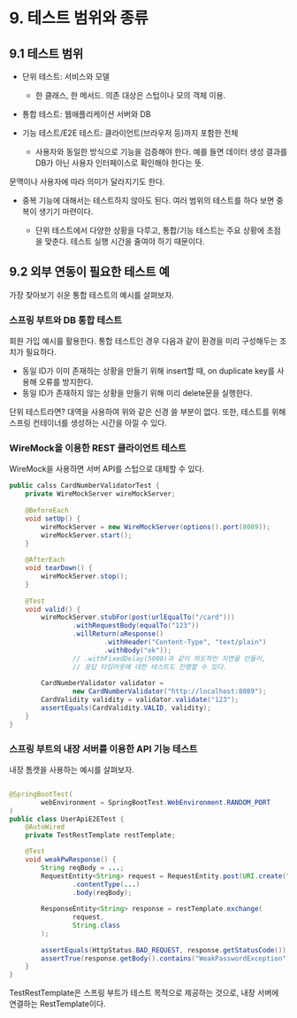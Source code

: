 # 9. 테스트 범위와 종류

## 9.1 테스트 범위

- 단위 테스트: 서비스와 모델

    - 한 클래스, 한 메서드. 의존 대상은 스텁이나 모의 객체 이용.

- 통합 테스트: 웹애플리케이션 서버와 DB

- 기능 테스트/E2E 테스트: 클라이언트(브라우저 등)까지 포함한 전체

  - 사용자와 동일한 방식으로 기능을 검증해야 한다. 예를 들면 데이터 생성 결과를 DB가 아닌 사용자 인터페이스로 확인해야 한다는 뜻.

문맥이나 사용자에 따라 의미가 달라지기도 한다.

- 중복 기능에 대해서는 테스트하지 않아도 된다. 여러 범위의 테스트를 하다 보면 중복이 생기기 마련이다.

  - 단위 테스트에서 다양한 상황을 다루고, 통합/기능 테스트는 주요 상황에 초점을 맞춘다. 테스트 실행 시간을 줄여야 하기 때문이다.

## 9.2 외부 연동이 필요한 테스트 예

가장 찾아보기 쉬운 통합 테스트의 예시를 살펴보자.

### 스프링 부트와 DB 통합 테스트

회원 가입 예시를 활용한다. 통합 테스트인 경우 다음과 같이 환경을 미리 구성해두는 조치가 필요하다.

- 동일 ID가 이미 존재하는 상황을 만들기 위해 insert할 때, on duplicate key를 사용해 오류를 방지한다.
- 동일 ID가 존재하지 않는 상황을 만들기 위해 미리 delete문을 실행한다.

단위 테스트라면? 대역을 사용하여 위와 같은 신경 쓸 부분이 없다. 또한, 테스트를 위해 스프링 컨테이너를 생성하는 시간을 아낄 수 있다.

### WireMock을 이용한 REST 클라이언트 테스트

WireMock을 사용하면 서버 API를 스텁으로 대체할 수 있다.

```java
public calss CardNumberValidatorTest {
    private WireMockServer wireMockServer;
    
    @BeforeEach
    void setUp() {
        wireMockServer = new WireMockServer(options().port(8089));
        wireMockServer.start();
    }
    
    @AfterEach
    void tearDown() {
        wireMockServer.stop();
    }
    
    @Test
    void valid() {
        wireMockServer.stubFor(post(urlEqualTo("/card")))
                .withRequestBody(equalTo("123"))
                .willReturn(aResponse()
                        .withHeader("Content-Type", "text/plain")
                        .withBody("ok"));
                // .withFixedDelay(5000)과 같이 의도적인 지연을 만들어,
                // 응답 타임아웃에 대한 테스트도 진행할 수 있다.
        
        CardNumberValidator validator =
                new CardNumberValidator("http://localhost:8089");
        CardValidity validity = validator.validate("123");
        assertEquals(CardValidity.VALID, validity);
    }
}
```

### 스프링 부트의 내장 서버를 이용한 API 기능 테스트

내장 톰캣을 사용하는 예시를 살펴보자.

```java

@SpringBootTest(
        webEnvironment = SpringBootTest.WebEnvironment.RANDOM_PORT
)
public class UserApiE2ETest {
    @AutoWired
    private TestRestTemplate restTemplate;

    @Test
    void weakPwResponse() {
        String reqBody = ...;
        RequestEntity<String> request = RequestEntity.post(URI.create("/users"))
                .contentType(...)
                .body(reqBody);
        
        ResponseEntity<String> response = restTemplate.exchange(
                request,
                String.class
        );
        
        assertEquals(HttpStatus.BAD_REQUEST, response.getStatusCode());
        assertTrue(response.getBody().contains("WeakPasswordException"));
    }
}
```

TestRestTemplate은 스프링 부트가 테스트 목적으로 제공하는 것으로, 내장 서버에 연결하는 RestTemplate이다.